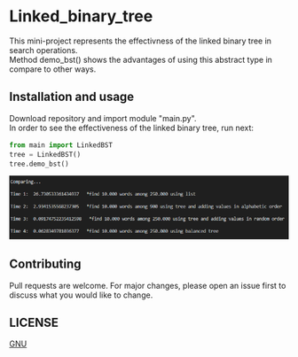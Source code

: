 # Linked_binary_tree  
This mini-project represents the effectivness of the linked binary tree in search operations.  
Method demo_bst() shows the advantages of using this abstract type in compare to other ways.  
## Installation and usage

Download repository and import module "main.py".  
In order to see the effectiveness of the linked binary tree, run next:

```python
from main import LinkedBST
tree = LinkedBST()
tree.demo_bst()
```

![Screenshot](Screenshot/screenshot(1).png)


## Contributing
Pull requests are welcome. For major changes, please open an issue first to discuss what you would like to change.

## LICENSE
[GNU](https://github.com/hooloobooroodkoo/Film_map/blob/main/LICENSE)
